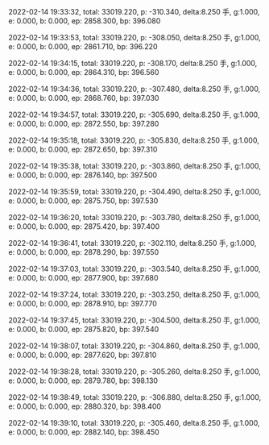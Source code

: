 2022-02-14 19:33:32, total: 33019.220, p: -310.340, delta:8.250 手, g:1.000, e: 0.000, b: 0.000, ep: 2858.300, bp: 396.080

2022-02-14 19:33:53, total: 33019.220, p: -308.050, delta:8.250 手, g:1.000, e: 0.000, b: 0.000, ep: 2861.710, bp: 396.220

2022-02-14 19:34:15, total: 33019.220, p: -308.170, delta:8.250 手, g:1.000, e: 0.000, b: 0.000, ep: 2864.310, bp: 396.560

2022-02-14 19:34:36, total: 33019.220, p: -307.480, delta:8.250 手, g:1.000, e: 0.000, b: 0.000, ep: 2868.760, bp: 397.030

2022-02-14 19:34:57, total: 33019.220, p: -305.690, delta:8.250 手, g:1.000, e: 0.000, b: 0.000, ep: 2872.550, bp: 397.280

2022-02-14 19:35:18, total: 33019.220, p: -305.830, delta:8.250 手, g:1.000, e: 0.000, b: 0.000, ep: 2872.650, bp: 397.310

2022-02-14 19:35:38, total: 33019.220, p: -303.860, delta:8.250 手, g:1.000, e: 0.000, b: 0.000, ep: 2876.140, bp: 397.500

2022-02-14 19:35:59, total: 33019.220, p: -304.490, delta:8.250 手, g:1.000, e: 0.000, b: 0.000, ep: 2875.750, bp: 397.530

2022-02-14 19:36:20, total: 33019.220, p: -303.780, delta:8.250 手, g:1.000, e: 0.000, b: 0.000, ep: 2875.420, bp: 397.400

2022-02-14 19:36:41, total: 33019.220, p: -302.110, delta:8.250 手, g:1.000, e: 0.000, b: 0.000, ep: 2878.290, bp: 397.550

2022-02-14 19:37:03, total: 33019.220, p: -303.540, delta:8.250 手, g:1.000, e: 0.000, b: 0.000, ep: 2877.900, bp: 397.680

2022-02-14 19:37:24, total: 33019.220, p: -303.250, delta:8.250 手, g:1.000, e: 0.000, b: 0.000, ep: 2878.910, bp: 397.770

2022-02-14 19:37:45, total: 33019.220, p: -304.500, delta:8.250 手, g:1.000, e: 0.000, b: 0.000, ep: 2875.820, bp: 397.540

2022-02-14 19:38:07, total: 33019.220, p: -304.860, delta:8.250 手, g:1.000, e: 0.000, b: 0.000, ep: 2877.620, bp: 397.810

2022-02-14 19:38:28, total: 33019.220, p: -305.260, delta:8.250 手, g:1.000, e: 0.000, b: 0.000, ep: 2879.780, bp: 398.130

2022-02-14 19:38:49, total: 33019.220, p: -306.880, delta:8.250 手, g:1.000, e: 0.000, b: 0.000, ep: 2880.320, bp: 398.400

2022-02-14 19:39:10, total: 33019.220, p: -305.460, delta:8.250 手, g:1.000, e: 0.000, b: 0.000, ep: 2882.140, bp: 398.450